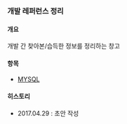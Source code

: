 ### 개발 레퍼런스 정리

#### 개요
개발 간 찾아본/습득한 정보를 정리하는 창고

#### 항목
- [MYSQL](https://github.com/juneyoung/DEV-INFOS/blob/master/MYSQL/README.md)

#### 히스토리
- 2017.04.29 : 초안 작성
